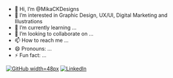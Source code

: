 - 👋 Hi, I’m @MikaCKDesigns
- 👀 I’m interested in Graphic Design, UX/UI, Digital Marketing and Illustrations
- 🌱 I’m currently learning ...
- 💞️ I’m looking to collaborate on ...
- 📫 How to reach me ...
- 😄 Pronouns: ...
- ⚡ Fun fact: ...

<!---
MikaCKDesigns/MikaCKDesigns is a ✨ special ✨ repository because its `README.md` (this file) appears on your GitHub profile.
You can click the Preview link to take a look at your changes.
--->

[![GitHub](https://upload.wikimedia.org/wikipedia/commons/9/91/Octicons-mark-github.svg) width=48px](https://github.com/MikaCKDesigns)
[![LinkedIn](https://cdn1.iconfinder.com/data/icons/logotypes/32/circle-linkedin-48.png)](https://www.linkedin.com/in/michaelah-kroupenin-136197200)

